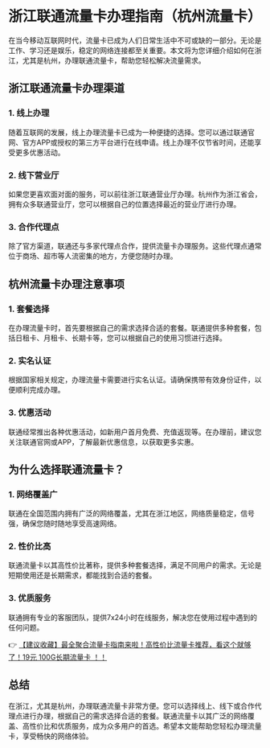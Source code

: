 # 浙江联通流量卡办理指南（杭州流量卡）

在当今移动互联网时代，流量卡已成为人们日常生活中不可或缺的一部分。无论是工作、学习还是娱乐，稳定的网络连接都至关重要。本文将为您详细介绍如何在浙江，尤其是杭州，办理联通流量卡，帮助您轻松解决流量需求。

## 浙江联通流量卡办理渠道

### 1. 线上办理
随着互联网的发展，线上办理流量卡已成为一种便捷的选择。您可以通过联通官网、官方APP或授权的第三方平台进行在线申请。线上办理不仅节省时间，还能享受更多优惠活动。

### 2. 线下营业厅
如果您更喜欢面对面的服务，可以前往浙江联通营业厅办理。杭州作为浙江省会，拥有众多联通营业厅，您可以根据自己的位置选择最近的营业厅进行办理。

### 3. 合作代理点
除了官方渠道，联通还与多家代理点合作，提供流量卡办理服务。这些代理点通常位于商场、超市等人流密集的地方，方便您随时办理。

## 杭州流量卡办理注意事项

### 1. 套餐选择
在办理流量卡时，首先要根据自己的需求选择合适的套餐。联通提供多种套餐，包括日租卡、月租卡、长期卡等，您可以根据自己的使用习惯进行选择。

### 2. 实名认证
根据国家相关规定，办理流量卡需要进行实名认证。请确保携带有效身份证件，以便顺利完成办理。

### 3. 优惠活动
联通经常推出各种优惠活动，如新用户首月免费、充值返现等。在办理前，建议您关注联通官网或APP，了解最新优惠信息，以获取更多实惠。

## 为什么选择联通流量卡？

### 1. 网络覆盖广
联通在全国范围内拥有广泛的网络覆盖，尤其在浙江地区，网络质量稳定，信号强，确保您随时随地享受高速网络。

### 2. 性价比高
联通流量卡以其高性价比著称，提供多种套餐选择，满足不同用户的需求。无论是短期使用还是长期需求，都能找到合适的套餐。

### 3. 优质服务
联通拥有专业的客服团队，提供7x24小时在线服务，解决您在使用过程中遇到的任何问题。

👉 [【建议收藏】最全聚合流量卡指南来啦！高性价比流量卡推荐，看这个就够了！19元 100G长期流量卡 ！！](https://bit.ly/Liuliangka)

## 总结

在浙江，尤其是杭州，办理联通流量卡非常方便。您可以选择线上、线下或合作代理点进行办理，根据自己的需求选择合适的套餐。联通流量卡以其广泛的网络覆盖、高性价比和优质服务，成为众多用户的首选。希望本文能帮助您轻松办理流量卡，享受畅快的网络体验。